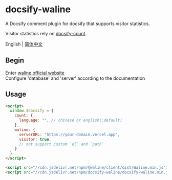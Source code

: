 # docsify-waline

A Docsify comment plugin for docsify that supports visitor statistics.

Visitor statistics rely on [docsify-count](https://github.com/827652549/docsify-count).

English | [简体中文](./README.zh-CN.md)

## Begin

Enter [waline official website](https://waline.js.org/en/guide/get-started.html)  
Configure 'database' and 'server' according to the documentation

## Usage

```html
<script>
  window.$docsify = {
    count: {
      language: "", // chinese or english(:default)
    },
    waline: {
      serverURL: "https://your-domain.vercel.app",
      visitor: true,
      // not support custom `el` and `path`
    }
  }
</script>

<script src="//cdn.jsdelivr.net/npm/@waline/client/dist/Waline.min.js"></script>
<script src="//cdn.jsdelivr.net/npm/docsify-waline/docsify-waline.min.js"></script>
```
